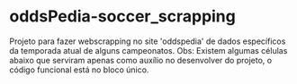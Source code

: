 # oddsPedia-soccer_scrapping
Projeto para fazer webscrapping no site 'oddspedia' de dados específicos da temporada atual de alguns campeonatos.
Obs: Existem algumas células abaixo que serviram apenas como auxílio no desenvolver do projeto, o código funcional está no bloco único.
